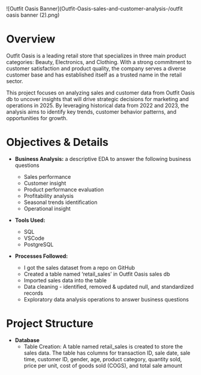 ![Outfit Oasis Banner](Outfit-Oasis-sales-and-customer-analysis-/outfit oasis banner (2).png)

# Overview

Outfit Oasis is a leading retail store that specializes in three main product categories: Beauty, Electronics, and Clothing. With a strong commitment to customer satisfaction and product quality, the company serves a diverse customer base and has established itself as a trusted name in the retail sector.

This project focuses on analyzing sales and customer data from Outfit Oasis db to uncover insights that will drive strategic decisions for marketing and operations in 2025\. By leveraging historical data from 2022 and 2023, the analysis aims to identify key trends, customer behavior patterns, and opportunities for growth.

# Objectives & Details

* **Business Analysis:** a descriptive EDA to answer the following business questions   
  * Sales performance  
  * Customer insight  
  * Product performance evaluation  
  * Profitability analysis  
  * Seasonal trends identification  
  * Operational insight  
      
* **Tools Used:**  
  * SQL  
  * VSCode  
  * PostgreSQL
     
* **Processes Followed:**  
  * I got the sales dataset from a repo on GitHub  
  * Created a table named ‘retail\_sales’ in Outfit Oasis sales db  
  * Imported sales data into the table  
  * Data cleaning \- identified, removed & updated null, and standardized records  
  * Exploratory data analysis operations to answer business questions

# Project Structure 

* **Database**  
  * Table Creation: A table named retail_sales is created to store the sales data. The table has columns for transaction ID, sale date, sale time, customer ID, gender, age, product category, quantity sold, price per unit, cost of goods sold (COGS), and total sale amount

